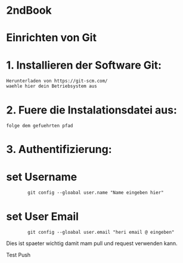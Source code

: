 # 2ndBook


# Einrichten von Git
# 1. Installieren der Software Git:
	Herunterladen von https://git-scm.com/
	waehle hier dein Betriebsystem aus

# 2. Fuere die Instalationsdatei aus:
	folge dem gefuehrten pfad

# 3. Authentifizierung:
# set Username
			git config --gloabal user.name "Name eingeben hier"
# set User Email
			git config --gloabal user.email "heri email @ eingeben"

Dies ist spaeter wichtig damit mam pull und request verwenden kann.

Test Push
